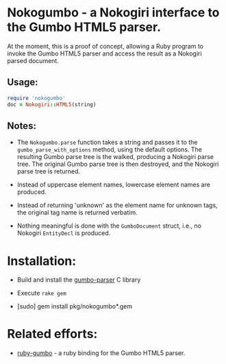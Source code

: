 Nokogumbo - a Nokogiri interface to the Gumbo HTML5 parser.
===========

At the moment, this is a proof of concept, allowing a Ruby program to invoke
the Gumbo HTML5 parser and access the result as a Nokogiri parsed document.

Usage:
-----

```ruby
require 'nokogumbo'
doc = Nokogiri::HTML5(string)
```

Notes:
-----

* The `Nokogumbo.parse` function takes a string and passes it to the
<code>gumbo_parse_with_options</code> method, using the default options.
The resulting Gumbo parse tree is the walked, producing a Nokogiri parse tree.
The original Gumbo parse tree is then destroyed, and the Nokogiri parse tree
is returned. 

* Instead of uppercase element names, lowercase element names are produced.

* Instead of returning 'unknown' as the element name for unknown tags, the
original tag name is returned verbatim.

* Nothing meaningful is done with the `GumboDocument` struct, i.e., no
Nokogiri `EntityDecl` is produced.

Installation:
============

* Build and install the 
[gumbo-parser](https://github.com/google/gumbo-parser#readme) C library

* Execute `rake gem`

* [sudo] gem install pkg/nokogumbo*.gem

Related efforts:
============

* [ruby-gumbo](https://github.com/galdor/ruby-gumbo#readme) - a ruby binding
for the Gumbo HTML5 parser.
